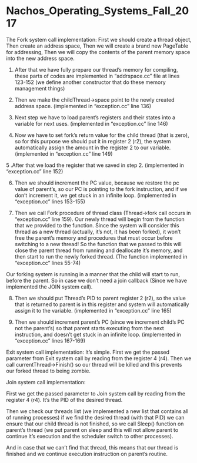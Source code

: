 # Nachos_Operating_Systems_Fall_2017
The Fork system call implementation:
First we should create a thread object,
Then create an address space,
Then we will create a brand new PageTable for addressing,
Then we will copy the contents of the parent memory space into the new address space.

1. After that we have fully prepare our thread’s memory for compiling, these parts of codes are implemented in “addrspace.cc” file at lines 123-152 (we define another constructor that do these memory management things)

2. Then we make the childThread->space point to the newly created address space. (implemented in “exception.cc” line 136)

3. Next step we have to load parent’s registers and their states into a variable for next uses.
(implemented in “exception.cc” line 146)

4. Now we have to set fork’s return value for the child thread (that is zero), so for this purpose we should put it in register 2 (r2), the system automatically assign the amount in the register 2 to our variable. (implemented in “exception.cc” line 149)

5 .After that we load the register that we saved in step 2. (implemented in “exception.cc” line 152)

6. Then we should increment the PC value, because we restore the pc value of parent’s, so our PC is pointing to the fork instruction, and if we don’t increment it, we get stuck in an infinite loop. (implemented in “exception.cc” lines 153-155)

7. Then we call Fork procedure of thread class (Thread->fork call occurs in “exception.cc” line 159). Our newly thread will begin from the function that we provided to the function. Since the system will consider this thread as a new thread (actually, it’s not, it has been forked), it won’t free the parent’s memory and procedures that must occur before switching to a new thread! So the function that we passed to this will close the parent thread from running and deallocate it’s memory, and then start to run the newly forked thread. (The function implemented in “exception.cc” lines 55-74)

Our forking system is running in a manner that the child will start to run, before the parent. So in case we don’t need a join callback (Since we have implemented the JOIN system call).

8. Then we should put Thread’s PID to parent register 2 (r2), so the value that is returned to parent is in this register and system will automatically assign it to the variable. (implemented in “exception.cc” line 165)

9. Then we should increment parent’s PC (since we increment child’s PC not the parent’s) so that parent starts executing from the next instruction, and doesn’t get stuck in an infinite loop. (implemented in “exception.cc” lines 167-169)


Exit system call implementation:
It’s simple.
First we get the passed parameter from Exit system call by reading from the register 4 (r4).
Then we call currentThread->Finish() so our thread will be killed and this prevents our forked thread to being zombie.


Join system call implementation:

First we get the passed parameter to Join system call by reading from the register 4 (r4). It’s the PID of the desired thread.

Then we check our threads list (we implemented a new list that contains all of running processes) if we find the desired thread (with that PID) we can ensure that our child thread is not finished, so we call Sleep() function on parent’s thread (we put parent on sleep and this will not allow parent to continue it’s execution and the scheduler switch to other processes).

And in case that we can’t find that thread, this means that our thread is finished and we continue execution instruction on parent’s routine.
